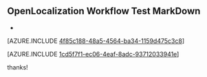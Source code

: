 ## OpenLocalization Workflow Test MarkDown
* 

[AZURE.INCLUDE [4f85c188-48a5-4564-ba34-1159d475c3c8](calleeMd1.md)]



[AZURE.INCLUDE [1cd5f7f1-ec06-4eaf-8adc-93712033941e](calleeMd2.md)]

 
thanks!
